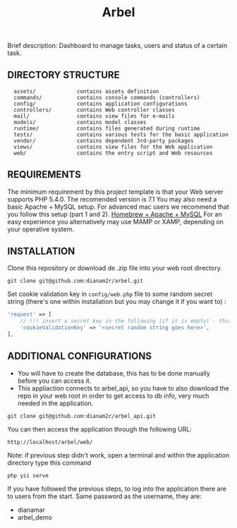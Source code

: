 <p align="center">
    <h1 align="center">Arbel</h1>
    <br>
</p>

Brief description: Dashboard to manage tasks, users and status of a certain task.

DIRECTORY STRUCTURE
-------------------

      assets/             contains assets definition
      commands/           contains console commands (controllers)
      config/             contains application configurations
      controllers/        contains Web controller classes
      mail/               contains view files for e-mails
      models/             contains model classes
      runtime/            contains files generated during runtime
      tests/              contains various tests for the basic application
      vendor/             contains dependent 3rd-party packages
      views/              contains view files for the Web application
      web/                contains the entry script and Web resources



REQUIREMENTS
------------

The minimum requirement by this project template is that your Web server supports PHP 5.4.0. The recomended version is 7.1
You may also need a basic Apache + MySQL setup.
For advanced mac users we recommend that you follow this setup (part 1 and 2).
<a href="https://getgrav.org/blog/macos-mojave-apache-multiple-php-versions">Homebrew + Apache + MySQL</a>
For an easy experience you alternatively may use MAMP or XAMP, depending on your operative system.


INSTALLATION
------------

Clone this repository or download de .zip file into your web root directory.

~~~
git clone git@github.com:dianam2r/arbel.git
~~~

Set cookie validation key in `config/web.php` file to some random secret string (there's one within installation but you may change it if you want to) :

```php
'request' => [
    // !!! insert a secret key in the following (if it is empty) - this is required by cookie validation
    'cookieValidationKey' => '<secret random string goes here>',
],
```

ADDITIONAL CONFIGURATIONS
-------------

- You will have to create the database, this has to be done manually before you can access it.
- This appliaction connects to arbel_api, so you have to also download the repo in your web root in order to get access to db info, very much needed in the application.

~~~
git clone git@github.com:dianam2r/arbel_api.git
~~~

You can then access the application through the following URL:

~~~
http://localhost/arbel/web/
~~~

Note: if previous step didn't work, open a terminal and within the application directory type this command

```
php yii serve
```

If you have followed the previous steps, to log into the application there are to users from the start. Same password as the username, they are:
- dianamar
- arbel_demo